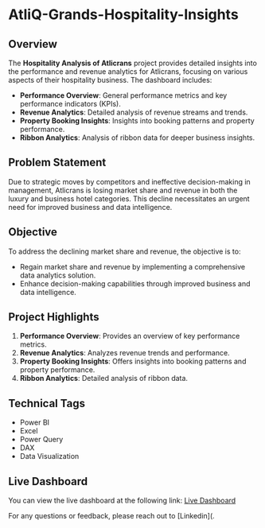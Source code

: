 # AtliQ-Grands-Hospitality-Insights

## Overview
The **Hospitality Analysis of Atlicrans** project provides detailed insights into the performance and revenue analytics for Atlicrans, focusing on various aspects of their hospitality business. The dashboard includes:
- **Performance Overview**: General performance metrics and key performance indicators (KPIs).
- **Revenue Analytics**: Detailed analysis of revenue streams and trends.
- **Property Booking Insights**: Insights into booking patterns and property performance.
- **Ribbon Analytics**: Analysis of ribbon data for deeper business insights.
## Problem Statement
Due to strategic moves by competitors and ineffective decision-making in management, Atlicrans is losing market share and revenue in both the luxury and business hotel categories. This decline necessitates an urgent need for improved business and data intelligence.
## Objective
To address the declining market share and revenue, the objective is to:
- Regain market share and revenue by implementing a comprehensive data analytics solution.
- Enhance decision-making capabilities through improved business and data intelligence.
## Project Highlights
1. **Performance Overview**: Provides an overview of key performance metrics.
2. **Revenue Analytics**: Analyzes revenue trends and performance.
3. **Property Booking Insights**: Offers insights into booking patterns and property performance.
4. **Ribbon Analytics**: Detailed analysis of ribbon data.
## Technical Tags
- Power BI
- Excel
- Power Query
- DAX
- Data Visualization
## Live Dashboard
You can view the live dashboard at the following link: [Live Dashboard](https://lnkd.in/gRB7Syuz)

For any questions or feedback, please reach out to [Linkedin](.
